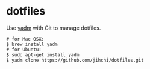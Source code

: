 # dotfiles

Use [yadm](https://thelocehiliosan.github.io/yadm/) with Git to manage dotfiles.

```
# for Mac OSX:
$ brew install yadm
# for Ubuntu:
$ sudo apt-get install yadm
$ yadm clone https://github.com/jihchi/dotfiles.git
```
